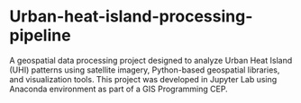 # Urban-heat-island-processing-pipeline
A geospatial data processing project designed to analyze Urban Heat Island (UHI) patterns using satellite imagery, Python-based geospatial libraries, and visualization tools. This project was developed in Jupyter Lab using Anaconda environment as part of a GIS Programming CEP.
